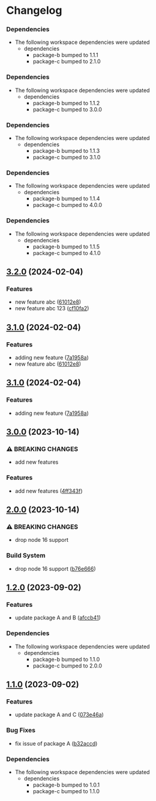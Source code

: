 # Changelog

### Dependencies

* The following workspace dependencies were updated
  * dependencies
    * package-b bumped to 1.1.1
    * package-c bumped to 2.1.0

### Dependencies

* The following workspace dependencies were updated
  * dependencies
    * package-b bumped to 1.1.2
    * package-c bumped to 3.0.0

### Dependencies

* The following workspace dependencies were updated
  * dependencies
    * package-b bumped to 1.1.3
    * package-c bumped to 3.1.0

### Dependencies

* The following workspace dependencies were updated
  * dependencies
    * package-b bumped to 1.1.4
    * package-c bumped to 4.0.0

### Dependencies

* The following workspace dependencies were updated
  * dependencies
    * package-b bumped to 1.1.5
    * package-c bumped to 4.1.0

## [3.2.0](https://github.com/hung-cybo/demo-monorepo-release-please/compare/package-a@3.1.0...package-a@3.2.0) (2024-02-04)


### Features

* new feature abc ([61012e8](https://github.com/hung-cybo/demo-monorepo-release-please/commit/61012e801d440dc21dc1bbdd68f03239f321dde8))
* new feature abc 123 ([cf10fa2](https://github.com/hung-cybo/demo-monorepo-release-please/commit/cf10fa2cd319f20b506eef914effc5b51bdfa44a))

## [3.1.0](https://github.com/hung-cybo/demo-monorepo-release-please/compare/package-a@3.0.0...package-a@3.1.0) (2024-02-04)


### Features

* adding new feature ([7a1958a](https://github.com/hung-cybo/demo-monorepo-release-please/commit/7a1958a614b76cf3354c9474e3c1ba8615c6897c))
* new feature abc ([61012e8](https://github.com/hung-cybo/demo-monorepo-release-please/commit/61012e801d440dc21dc1bbdd68f03239f321dde8))

## [3.1.0](https://github.com/hung-cybo/demo-monorepo-release-please/compare/package-a@3.0.0...package-a@3.1.0) (2024-02-04)


### Features

* adding new feature ([7a1958a](https://github.com/hung-cybo/demo-monorepo-release-please/commit/7a1958a614b76cf3354c9474e3c1ba8615c6897c))

## [3.0.0](https://github.com/hung-cybo/demo-monorepo-release-please/compare/package-a@2.0.0...package-a@3.0.0) (2023-10-14)


### ⚠ BREAKING CHANGES

* add new features

### Features

* add new features ([4ff343f](https://github.com/hung-cybo/demo-monorepo-release-please/commit/4ff343f58a29028b1f696614d757cb226ac291d4))

## [2.0.0](https://github.com/hung-cybo/demo-monorepo-release-please/compare/package-a@1.2.5...package-a@2.0.0) (2023-10-14)


### ⚠ BREAKING CHANGES

* drop node 16 support

### Build System

* drop node 16 support ([b76e666](https://github.com/hung-cybo/demo-monorepo-release-please/commit/b76e66654ad9fc7bc453404d520c4d5f22e4159b))

## [1.2.0](https://github.com/hung-cybo/demo-monorepo-release-please/compare/package-a@1.1.0...package-a@1.2.0) (2023-09-02)


### Features

* update package A and B ([afccb41](https://github.com/hung-cybo/demo-monorepo-release-please/commit/afccb41640e52ff6a454dd532f871150370a4d7f))


### Dependencies

* The following workspace dependencies were updated
  * dependencies
    * package-b bumped to 1.1.0
    * package-c bumped to 2.0.0

## [1.1.0](https://github.com/hung-cybo/demo-monorepo-release-please/compare/package-a-v1.0.0...package-a@1.1.0) (2023-09-02)


### Features

* update package A and C ([073e46a](https://github.com/hung-cybo/demo-monorepo-release-please/commit/073e46a50744ef11c55edf11ca3d7621ac91ea97))


### Bug Fixes

* fix issue of package A ([b32accd](https://github.com/hung-cybo/demo-monorepo-release-please/commit/b32accdaccf4265046dd57ea84c668eefff0ac5e))


### Dependencies

* The following workspace dependencies were updated
  * dependencies
    * package-b bumped to 1.0.1
    * package-c bumped to 1.1.0
